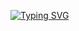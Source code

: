 [![Typing SVG](https://readme-typing-svg.demolab.com/?lines=tkeskin++of+text;Second+line+of+text)](https://git.io/typing-svg)
